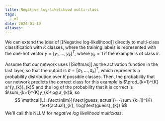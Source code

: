 ```yaml
---
title: Negative log-likelihood multi-class
tags:
  - ml
date: 2024-01-19
aliases:
---
```

We can extend the idea of [[Negative log-likelihood]] directly to multi-class classification with $K$ classes, where the training labels is represented with the one-hot vector $y=[y_{1}, \dots, y_{k}]^{T}$, where $y_{k}= 1$ if the example is of class $k$.

Assume that our network uses [[Softmax]] as the activation function in the last layer, so that the output is $a = [a_{1}, \dots, a_{k}]^{T}$, which represents a probability distribution over $K$ possible classes. Then, the probability that our network predicts the correct class for this example is $\prod_{k=1}^{K} a^{y_{k}}_{k}$ and the log of the probability that it is correct is $\sum_{k=1}^{K}y_{k}\log a_{k}$, so
$$
\mathcal{L}_{\text{nllm}}(\text{guess, actual})=-\sum_{k=1}^{K} \text{actual}_{k}, \log(\text{guess}_{k})
$$
We'll call this NLLM for *negative log likelihood multiclass*.